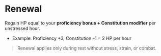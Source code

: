 # Renewal

Regain HP equal to your **proficiency bonus + Constitution modifier** per unstressed hour.

- Example: Proficiency +3, Constitution –1 = 2 HP per hour

> Renewal applies only during rest without stress, strain, or combat.
